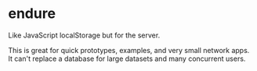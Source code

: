 # endure
Like JavaScript localStorage but for the server.

This is great for quick prototypes, examples, and very small network apps. It can't replace a database for large datasets and many concurrent users.
